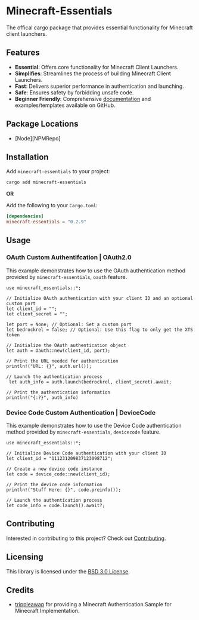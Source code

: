 # Minecraft-Essentials

The offical cargo package that provides essential functionality for Minecraft client launchers.

## Features

- **Essential**: Offers core functionality for Minecraft Client Launchers.
- **Simplifies**: Streamlines the process of building Minecraft Client Launchers.
- **Fast**: Delivers superior performance in authentication and launching.
- **Safe**: Ensures safety by forbidding unsafe code.
- **Beginner Friendly**: Comprehensive [documentation][Docs] and examples/templates available on GitHub.

## Package Locations

- [Node][NPMRepo]

## Installation

Add `minecraft-essentials` to your project:

```sh
cargo add minecraft-essentials
```

**OR**

Add the following to your `Cargo.toml`:

```toml
[dependencies]
minecraft-essentials = "0.2.9"
```

## Usage

### OAuth Custom Authentifcation | OAuth2.0

This example demonstrates how to use the OAuth authentication method provided by `minecraft-essentials`, `oauth` feature.

```rust, ignore
use minecraft_essentials::*;

// Initialize OAuth authentication with your client ID and an optional custom port
let client_id = "";
let client_secret = "";

let port = None; // Optional: Set a custom port
let bedrockrel = false; // Optional: Use this flag to only get the XTS token

// Initialize the OAuth authentication object
let auth = Oauth::new(client_id, port);

// Print the URL needed for authentication
println!("URL: {}", auth.url());

// Launch the authentication process
 let auth_info = auth.launch(bedrockrel, client_secret).await;

// Print the authentication information
println!("{:?}", auth_info)
```




### Device Code Custom Authentication | DeviceCode

This example demonstrates how to use the Device Code authentication method provided by `minecraft-essentials`, `devicecode` feature.

```rust, ignore 
use minecraft_essentials::*;

// Initialize Device Code authentication with your client ID 
let client_id = "111231209837123098712";

// Create a new device code instance 
let code = device_code::new(client_id);

// Print the device code information 
println!("Stuff Here: {}", code.preinfo());

// Launch the authentication process 
let code_info = code.launch().await?;
```



## Contributing

Interested in contributing to this project? Check out [Contributing](./contributing.md).

## Licensing

This library is licensed under the [BSD 3.0 License](./LICENSE).

## Credits

- [trippleawap](https://github.com/trippleawap) for providing a Minecraft Authentication Sample for Minecraft Implementation.


<!-- Links -->

[Docs]: https://docs.rs/minecraft-Essentials
[Node]: https://github.com/minecraft-essentials/node
